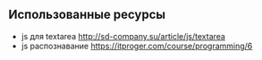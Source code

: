 ## Использованные ресурсы

- js для textarea http://sd-company.su/article/js/textarea
- js распознавание https://itproger.com/course/programming/6
